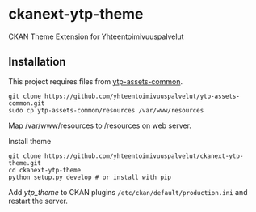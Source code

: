 ckanext-ytp-theme
=================

CKAN Theme Extension for Yhteentoimivuuspalvelut

Installation
------------

This project requires files from [ytp-assets-common](https://github.com/yhteentoimivuuspalvelut/ytp-assets-common).

    git clone https://github.com/yhteentoimivuuspalvelut/ytp-assets-common.git
    sudo cp ytp-assets-common/resources /var/www/resources

Map /var/www/resources to /resources on web server.

Install theme

    git clone https://github.com/yhteentoimivuuspalvelut/ckanext-ytp-theme.git
    cd ckanext-ytp-theme
    python setup.py develop # or install with pip

Add *ytp_theme* to CKAN plugins `/etc/ckan/default/production.ini` and restart the server.
